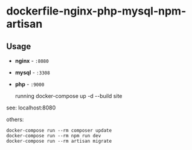 # dockerfile-nginx-php-mysql-npm-artisan

## Usage

- **nginx** - `:8080`
- **mysql** - `:3308`
- **php** - `:9000`

    running docker-compose up -d --build site

see: localhost:8080

others:

    docker-compose run --rm composer update
    docker-compose run --rm npm run dev
    docker-compose run --rm artisan migrate